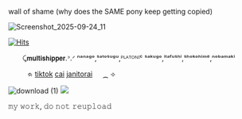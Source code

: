 wall of shame (why does the SAME pony keep getting copied)


![Screenshot_2025-09-24_11](https://github.com/user-attachments/assets/89402453-b949-423b-8a64-31f39968f40b)

<a href="https://hits.sh/github.com/valkyrei/"><img alt="Hits" src="https://hits.sh/github.com/valkyrei.svg?style=plastic&label=views&color=555555&logo=4chan"/></a>



⠀ ⠀ ⤹𝗺𝘂𝗹𝘁𝗶𝘀𝗵𝗶𝗽𝗽𝗲𝗿.ᐣ.ᐟ ⁿᵃⁿᵃᵍᵒ,ˢᵃᵗᵒˢᵘᵍᵘ,ᴾᴸᴬᵀᴼᴺᴵᶜ ˢᵃᵏᵘᵍᵒ,ⁱᵗᵃᶠᵘˢʰⁱ,ˢʰᵒᵏᵒʰⁱᵐᵉ,ⁿᵒᵇᵃᵐᵃᵏⁱ

⠀ ⠀ ⠀ᨑ <a href="https://www.tiktok.com/@valkyrei__">tiktok</a> <a href="https://character.ai/profile/distariouss">cai</a> <a href="https://janitorai.com/profiles/7e68c6a0-b6fd-43a0-b5a2-4a3e9a9efead_profile-of-valkyrei">janitorai</a>⠀⠀⁔ ⟢

![download (1)](https://media1.giphy.com/media/v1.Y2lkPTc5MGI3NjExbG11bHN6enBxZnh6Y2gydTg4eTFodjJuN2tiOHF5cmhhOWswbDd3bSZlcD12MV9pbnRlcm5hbF9naWZfYnlfaWQmY3Q9Zw/pifr6l9MgiptiXMQxS/giphy.gif)
<img src="[paris.jpg](https://github.com/user-attachments/assets/44f18b49-ac5a-4934-9e9d-def84ec94091)" class="center">

𝚖𝚢 𝚠𝚘𝚛𝚔, 𝚍𝚘 𝚗𝚘𝚝 𝚛𝚎𝚞𝚙𝚕𝚘𝚊𝚍






<!--
**valkyrei1/valkyrei1** is a ✨ _special_ ✨ repository because its `README.md` (this file) appears on your GitHub profile.

Here are some ideas to get you started:

- 🔭 I’m currently working on ...
- 🌱 I’m currently learning ...
- 👯 I’m looking to collaborate on ...
- 🤔 I’m looking for help with ...
- 💬 Ask me about ...
- 📫 How to reach me: ...
- 😄 Pronouns: ...
- ⚡ Fun fact: ...
-->
